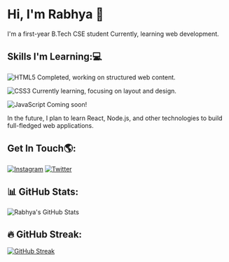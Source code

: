 # Hi, I'm Rabhya 👋
I'm a first-year B.Tech CSE student Currently, learning web development.
## Skills I'm Learning:💻
![HTML5](https://img.shields.io/badge/HTML5-orange?style=for-the-badge&logo=html5&logoColor=white)
Completed, working on structured web content.

![CSS3](https://img.shields.io/badge/CSS3-blue?style=for-the-badge&logo=css3&logoColor=white)
 Currently learning, focusing on layout and design.

![JavaScript](https://img.shields.io/badge/JavaScript-yellow?style=for-the-badge&logo=javascript&logoColor=white )
Coming soon!

In the future, I plan to learn React, Node.js, and other technologies to build full-fledged web applications.

## Get In Touch🌎:
[![Instagram](https://img.shields.io/badge/Instagram-red?style=for-the-badge&logo=instagram&logoColor=white)](https://instagram.com/rabhyaaaaa)
[![Twitter](https://img.shields.io/badge/X-black?style=for-the-badge&logo=x&logoColor=white)](https://twitter.com/rabhyaaaa)

## 📊 GitHub Stats:

![Rabhya's GitHub Stats](https://github-readme-stats.vercel.app/api?username=rabhyaaaa&show_icons=true&theme=radical)

## 🔥 GitHub Streak:

[![GitHub Streak](https://streak-stats.demolab.com/?user=rabhyaaaa&theme=radical)](https://git.io/streak-stats)